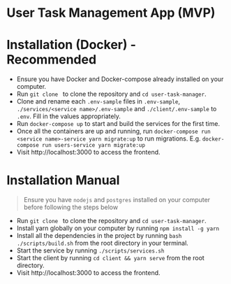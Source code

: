 # User Task Management App (MVP)

# Installation (Docker) - Recommended

- Ensure you have Docker and Docker-compose already installed on your computer.
- Run `git clone ` to clone the repository and `cd user-task-manager`.
- Clone and rename each `.env-sample` files in `.env-sample`, `./services/<service name>/.env-sample` and `./client/.env-sample` to `.env`. Fill in the values appropriately.
- Run `docker-compose up` to start and build the services for the first time.
- Once all the containers are up and running, run `docker-compose run <service name>-service yarn migrate:up` to run migrations. E.g. `docker-compose run users-service yarn migrate:up`
- Visit http://localhost:3000 to access the frontend.

# Installation Manual

> Ensure you have `nodejs` and `postgres` installed on your computer before following the steps below

- Run `git clone ` to clone the repository and `cd user-task-manager`.
- Install yarn globally on your computer by running `npm install -g yarn`
- Install all the dependencies in the project by running `bash ./scripts/build.sh` from the root directory in your terminal.
- Start the service by running `./scripts/services.sh`
- Start the client by running `cd client && yarn serve` from the root directory.
- Visit http://localhost:3000 to access the frontend.
